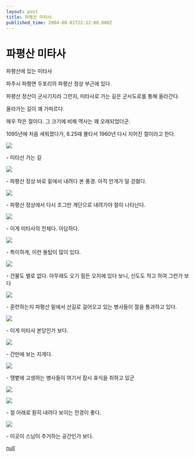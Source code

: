 ```yaml
---
layout: post
title: 파평산 미타사
published_time: 2004-08-01T22:12:00.000Z
---
```


# 파평산 미타사


파평산에 있는 미타사

파주시 파평면 두포리의 파평산 정상 부근에 있다.

파평산 정산이 군사기지라 그런지, 미타사로 가는 길은 군사도로를 통해 올라간다.

올라가는 길이 꽤 가파르다.

매우 작은 절이다. 그 크기에 비해 역사는 꽤 오래되었더군.

1095년에 처음 세워졌다가, 6.25때 불타서 1960년 다시 지어진 절이라고 한다.

![](../pds/200902/04/80/a0109780_4989791c8a04d.jpg)

\- 미타산 가는 길

![](../pds/200902/04/80/a0109780_4989791c9d134.jpg)

\- 파평산 정상 바로 밑에서 내려다 본 풍경. 아직 안개가 덜 걷혔다.

![](../pds/200902/04/80/a0109780_4989791cb2baa.jpg)

\- 파평산 정상에서 다시 조그만 계단으로 내려가야 절이 나타난다.

![](../pds/200902/04/80/a0109780_4989791cc5ea1.jpg)

\- 이게 미타사의 전체다. 아담하다.

![](../pds/200902/04/80/a0109780_4989791ce04a9.jpg)

\- 특이하게, 이런 돌탑이 많이 있다.

![](../pds/200902/04/80/a0109780_4989791d0eef5.jpg)

\- 건물도 별로 없다. 아무래도 오기 힘든 오지에 있다 보니, 신도도 적고 하여 그런가 보다

![](../pds/200902/04/80/a0109780_4989791d2f3c9.jpg)

\- 훈련하는지 파평산 밑에서 산길로 걸어오고 있는 병사들이 절을 통과하고 있다.

![](../pds/200902/04/80/a0109780_4989791d3f302.jpg)

\- 이게 미타사 본당인가 보다.

![](../pds/200902/04/80/a0109780_4989791d6b6bd.jpg)

\- 간만에 보는 지게다.

![](../pds/200902/04/80/a0109780_4989791d8394a.jpg)

\- 땡볕에 고생하는 병사들이 여기서 잠시 휴식을 취하고 있군

![](../pds/200902/04/80/a0109780_4989791d9cb66.jpg)

![](../pds/200902/04/80/a0109780_4989791db9280.jpg)

\- 절 아래로 훤히 내려다 보이는 전경이 좋다.

![](../pds/200902/04/80/a0109780_4989791dce158.jpg)

\- 이곳이 스님이 주거하는 공간인가 보다.

[null](../6166866.html#6166866_1)


